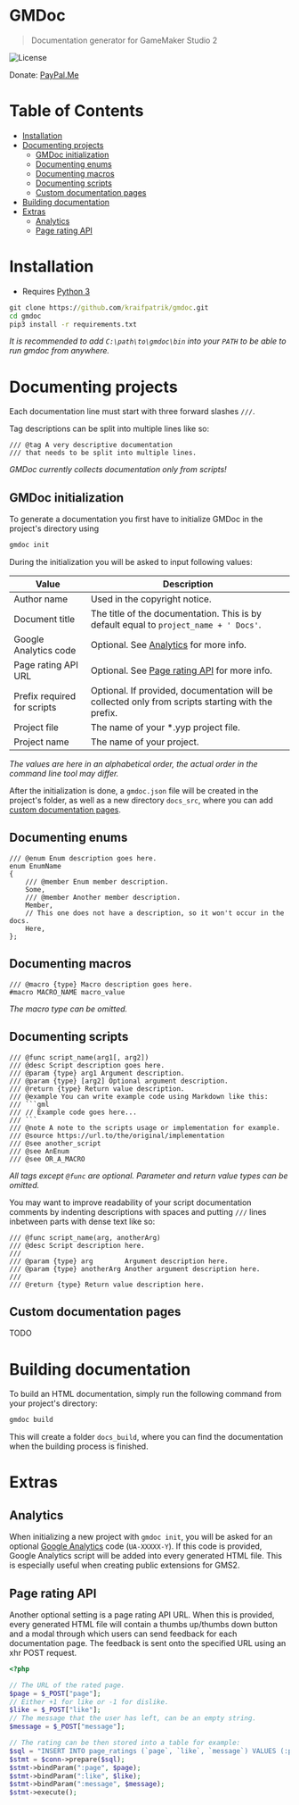 # GMDoc
> Documentation generator for GameMaker Studio 2

![License](https://img.shields.io/github/license/kraifpatrik/ce)

Donate: [PayPal.Me](https://www.paypal.me/kraifpatrik/5usd)

# Table of Contents
* [Installation](#installation)
* [Documenting projects](#documenting-projects)
  - [GMDoc initialization](#gmdoc-initialization)
  - [Documenting enums](#documenting-enums)
  - [Documenting macros](#documenting-macros)
  - [Documenting scripts](#documenting-scripts)
  - [Custom documentation pages](#custom-documentation-pages)
* [Building documentation](#building-documentation)
* [Extras](#extras)
  - [Analytics](#analytics)
  - [Page rating API](#page-rating-api)

# Installation
* Requires [Python 3](https://www.python.org)

```cmd
git clone https://github.com/kraifpatrik/gmdoc.git
cd gmdoc
pip3 install -r requirements.txt
```

_It is recommended to add `C:\path\to\gmdoc\bin` into your `PATH` to be able to run gmdoc from anywhere._

# Documenting projects
Each documentation line must start with three forward slashes `///`.

Tag descriptions can be split into multiple lines like so:
```gml
/// @tag A very descriptive documentation
/// that needs to be split into multiple lines.
```

_GMDoc currently collects documentation only from scripts!_

## GMDoc initialization
To generate a documentation you first have to initialize GMDoc in the project's directory using

```cmd
gmdoc init
```

During the initialization you will be asked to input following values:

| Value | Description |
| ----- |------------ |
| Author name | Used in the copyright notice. |
| Document title | The title of the documentation. This is by default equal to `project_name + ' Docs'`. |
| Google Analytics code | Optional. See [Analytics](#analytics) for more info. |
| Page rating API URL | Optional. See [Page rating API](#page-rating-api) for more info. |
| Prefix required for scripts | Optional. If provided, documentation will be collected only from scripts starting with the prefix. |
| Project file | The name of your *.yyp project file. |
| Project name | The name of your project. |

_The values are here in an alphabetical order, the actual order in the command line tool may differ._

After the initialization is done, a `gmdoc.json` file will be created in the project's folder, as well as a new directory `docs_src`, where you can add [custom documentation pages](#custom-documentation-pages).

## Documenting enums
```gml
/// @enum Enum description goes here.
enum EnumName
{
    /// @member Enum member description.
    Some,
    /// @member Another member description.
    Member,
    // This one does not have a description, so it won't occur in the docs.
    Here,
};
```

## Documenting macros
```gml
/// @macro {type} Macro description goes here.
#macro MACRO_NAME macro_value
```

_The macro type can be omitted._

## Documenting scripts
```gml
/// @func script_name(arg1[, arg2])
/// @desc Script description goes here.
/// @param {type} arg1 Argument description.
/// @param {type} [arg2] Optional argument description.
/// @return {type} Return value description.
/// @example You can write example code using Markdown like this:
/// ```gml
/// // Example code goes here...
/// ```
/// @note A note to the scripts usage or implementation for example.
/// @source https://url.to/the/original/implementation
/// @see another_script
/// @see AnEnum
/// @see OR_A_MACRO
```

_All tags except `@func` are optional. Parameter and return value types can be omitted._

You may want to improve readability of your script documentation comments by indenting descriptions with spaces and putting `///` lines inbetween parts with dense text like so:

```gml
/// @func script_name(arg, anotherArg)
/// @desc Script description here.
///
/// @param {type} arg        Argument description here.
/// @param {type} anotherArg Another argument description here.
///
/// @return {type} Return value description here.
```

## Custom documentation pages
TODO

# Building documentation
To build an HTML documentation, simply run the following command from your project's directory:

```cmd
gmdoc build
```

This will create a folder `docs_build`, where you can find the documentation when the building process is finished.

# Extras
## Analytics
When initializing a new project with `gmdoc init`, you will be asked for an optional [Google Analytics](https://www.google.com/analytics) code (`UA-XXXXX-Y`). If this code is provided, Google Analytics script will be added into every generated HTML file. This is especially useful when creating public extensions for GMS2.

## Page rating API
Another optional setting is a page rating API URL. When this is provided, every generated HTML file will contain a thumbs up/thumbs down button and a modal through which users can send feedback for each documentation page. The feedback is sent onto the specified URL using an xhr POST request.

```php
<?php

// The URL of the rated page.
$page = $_POST["page"];
// Either +1 for like or -1 for dislike.
$like = $_POST["like"];
// The message that the user has left, can be an empty string.
$message = $_POST["message"];

// The rating can be then stored into a table for example:
$sql = "INSERT INTO page_ratings (`page`, `like`, `message`) VALUES (:page, :like, :message)";
$stmt = $conn->prepare($sql);
$stmt->bindParam(":page", $page);
$stmt->bindParam(":like", $like);
$stmt->bindParam(":message", $message);
$stmt->execute();
```
